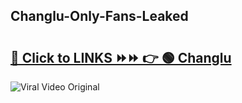 
 ## Changlu-Only-Fans-Leaked

# <h2><a href="https://clipsfans.com/Changlu&ref=git">🔗 Click to LINKS ⏩⏩ 👉 🟢 Changlu </a></h2>

<a href="https://clipsfans.com/Changlu&ref=git" rel="nofollow" data-target="animated-image.originalLink"><img src="https://i.ibb.co.com/xMMVF88/686577567.gif" alt="Viral Video Original" style="max-width: 100%; display: inline-block;" data-target="animated-image.originalImage"></a>
